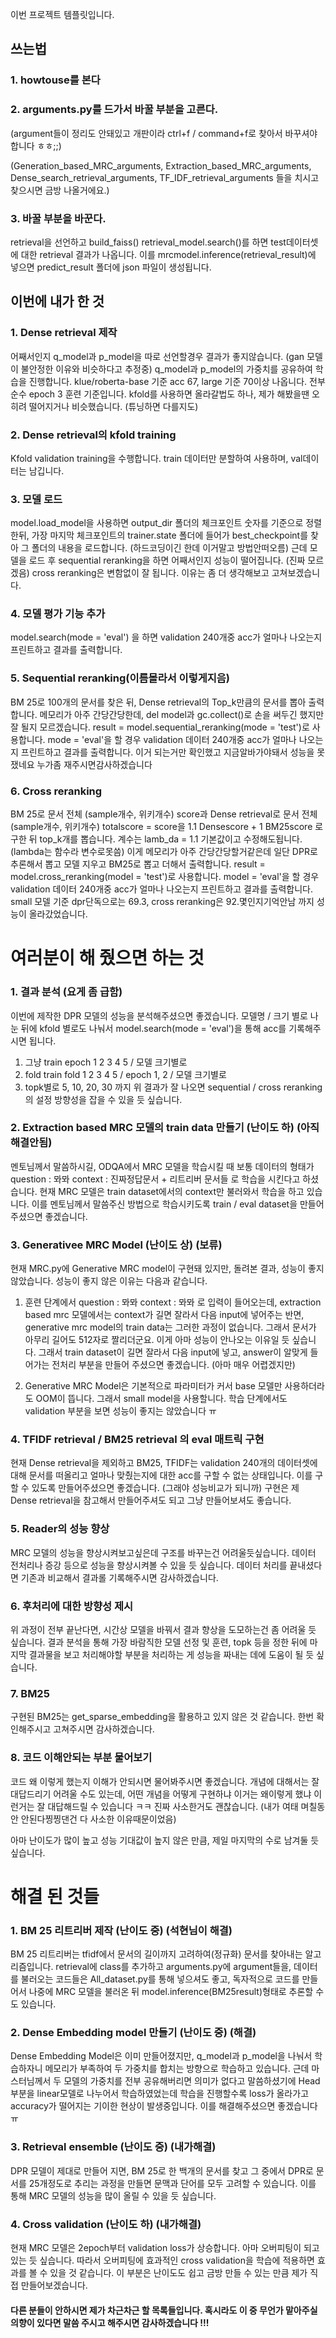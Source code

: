 이번 프로젝트 템플릿입니다.

## 쓰는법
### 1. howtouse를 본다
### 2. arguments.py를 드가서 바꿀 부분을 고른다. 
(argument들이 정리도 안돼있고 개판이라 ctrl+f / command+f로 찾아서 바꾸셔야합니다 ㅎㅎ;;)

(Generation_based_MRC_arguments, 
Extraction_based_MRC_arguments,
Dense_search_retrieval_arguments, 
TF_IDF_retrieval_arguments 들을 치시고 찾으시면 금방 나올거에요.)

### 3. 바꿀 부분을 바꾼다.

retrieval을 선언하고 build_faiss()
retrieval_model.search()를 하면 test데이터셋에 대한 retrieval 결과가 나옵니다.
이를 mrcmodel.inference(retrieval_result)에 넣으면 predict_result 폴더에 json 파일이 생성됩니다.


## 이번에 내가 한 것
### 1. Dense retrieval 제작
어째서인지 q_model과 p_model을 따로 선언할경우 결과가 좋지않습니다. (gan 모델이 불안정한 이유와 비슷하다고 추정중)
q_model과 p_model의 가중치를 공유하여 학습을 진행합니다.
klue/roberta-base 기준 acc 67, large 기준 70이상 나옵니다.
전부 순수 epoch 3 훈련 기준입니다.
kfold를 사용하면 올라갈법도 하나, 제가 해봤을땐 오히려 떨어지거나 비슷했습니다. (튜닝하면 다를지도)

### 2. Dense retrieval의 kfold training
Kfold validation training을 수행합니다.
train 데이터만 분할하여 사용하며, val데이터는 남깁니다.

### 3. 모델 로드
model.load_model을 사용하면 output_dir 폴더의 체크포인트 숫자를 기준으로 정렬한뒤, 가장 마지막 체크포인트의 trainer.state 폴더에 들어가 best_checkpoint를 찾아 그 폴더의 내용을 로드합니다.
(하드코딩이긴 한데 이거말고 방법안떠오름)
근데 모델을 로드 후 sequential reranking을 하면 어째서인지 성능이 떨어집니다. (진짜 모르겠음)
cross reranking은 변함없이 잘 됩니다. 
이유는 좀 더 생각해보고 고쳐보겠습니다.

### 4. 모델 평가 기능 추가
model.search(mode = 'eval')
을 하면 validation 240개중 acc가 얼마나 나오는지 프린트하고 결과를 출력합니다.

### 5. Sequential reranking(이름몰라서 이렇게지음)
BM 25로 100개의 문서를 찾은 뒤, Dense retrieval의 Top_k만큼의 문서를 뽑아 출력합니다.
메모리가 아주 간당간당한데, del model과 gc.collect()로 손을 써두긴 했지만 잘 될지 모르겠습니다.
result = model.sequential_reranking(mode = 'test')로 사용합니다.
mode = 'eval'을 할 경우 validation 데이터 240개중 acc가 얼마나 나오는지 프린트하고 결과를 출력합니다. 
이거 되는거만 확인했고 지금알바가야돼서 성능을 못쟀네요 누가좀 재주시면감사하겠습니다


### 6. Cross reranking
BM 25로 문서 전체 (sample개수, 위키개수) score과 Dense retrieval로 문서 전체(sample개수, 위키개수) totalscore = score을 1.1 Densescore + 1 BM25score 로 구한 뒤 top_k개를 뽑습니다.
계수는 lamb_da = 1.1 기본값이고 수정해도됩니다. (lambda는 함수라 변수로못씀)
이게 메모리가 아주 간당간당할거같은데
일단 DPR로 추론해서 뽑고 모델 지우고 BM25로 뽑고 더해서 출력합니다.
result = model.cross_reranking(model = 'test')로 사용합니다.
model = 'eval'을 할 경우 validation 데이터 240개중 acc가 얼마나 나오는지 프린트하고 결과를 출력합니다.
small 모델 기준 dpr단독으로는 69.3, cross reranking은 92.몇인지기억안남 까지 성능이 올라갔었습니다.

# 여러분이 해 줬으면 하는 것
### 1. 결과 분석 (요게 좀 급함)
이번에 제작한 DPR 모델의 성능을 분석해주셨으면 좋겠습니다.
모델명 / 크기 별로 나눈 뒤에 kfold 별로도 나눠서 model.search(mode = 'eval')을 통해 acc를 기록해주시면 됩니다.
1. 그냥 train epoch 1 2 3 4 5 / 모델 크기별로
2. fold train fold 1 2 3 4 5 / epoch 1, 2 / 모델 크기별로
3. topk별로 5, 10, 20, 30 까지
위 결과가 잘 나오면 sequential / cross reranking의 설정 방향성을 잡을 수 있을 듯 싶습니다.

### 2. Extraction based MRC 모델의 train data 만들기 (난이도 하) (아직해결안됨)
멘토님께서 말씀하시길, ODQA에서 MRC 모델을 학습시킬 때 보통 데이터의 형태가 question : 뫄뫄 context : 진짜정답문서 + 리트리버 문서들 로 학습을 시킨다고 하셨습니다.
현재 MRC 모델은 train dataset에서의 context만 불러와서 학습을 하고 있습니다.
이를 멘토님께서 말씀주신 방법으로 학습시키도록 train / eval dataset을 만들어 주셨으면 좋겠습니다.

### 3. Generativee MRC Model (난이도 상) (보류)
현재 MRC.py에 Generative MRC model이 구현돼 있지만, 돌려본 결과, 성능이 좋지 않았습니다.
성능이 좋지 않은 이유는 다음과 같습니다.

1. 훈련 단계에서
question : 뫄뫄 context : 뫄뫄 로 입력이 들어오는데, extraction based mrc 모델에서는 context가 길면 잘라서 다음 input에 넣어주는 반면,
generative mrc model의 train data는 그러한 과정이 없습니다. 그래서 문서가 아무리 길어도 512자로 짤리더군요.
이게 아마 성능이 안나오는 이유일 듯 싶습니다.
그래서 train dataset이 길면 잘라서 다음 input에 넣고, answer이 알맞게 들어가는 전처리 부분을 만들어 주셨으면 좋겠습니다. (아마 매우 어렵겠지만)

2. Generative MRC Model은 기본적으로 파라미터가 커서 base 모델만 사용하더라도 OOM이 뜹니다.
그래서 small model을 사용할니다. 학습 단계에서도 validation 부분을 보면 성능이 좋지는 않았습니다 ㅠ

### 4. TFIDF retrieval / BM25 retrieval 의 eval 매트릭 구현
현재 Dense retrieval을 제외하고 BM25, TFIDF는 validation 240개의 데이터셋에 대해 문서를 떠올리고 얼마나 맞췄는지에 대한 acc를 구할 수 없는 상태입니다.
이를 구할 수 있도록 만들어주셨으면 좋겠습니다. (그래야 성능비교가 되니까)
구현은 제 Dense retrieval을 참고해서 만들어주셔도 되고 그냥 만들어보셔도 좋습니다.

### 5. Reader의 성능 향상
MRC 모델의 성능을 향상시켜보고싶은데 구조를 바꾸는건 어려울듯싶습니다.
데이터 전처리나 증강 등으로 성능을 향상시켜볼 수 있을 듯 싶습니다.
데이터 처리를 끝내셨다면 기존과 비교해서 결과롤 기록해주시면 감사하겠습니다.

### 6. 후처리에 대한 방향성 제시
위 과정이 전부 끝난다면, 시간상 모델을 바꿔서 결과 향상을 도모하는건 좀 어려울 듯 싶습니다.
결과 분석을 통해 가장 바람직한 모델 선정 및 훈련, topk 등을 정한 뒤에 마지막 결과물을 보고 처리해야할 부분을 처리하는 게 성능을 짜내는 데에 도움이 될 듯 싶습니다.

### 7. BM25
구현된 BM25는 get_sparse_embedding을 활용하고 있지 않은 것 같습니다.
한번 확인해주시고 고쳐주시면 감사하겠습니다.

### 8. 코드 이해안되는 부분 물어보기
코드 왜 이렇게 했는지 이해가 안되시면 물어봐주시면 좋겠습니다.
개념에 대해서는 잘 대답드리기 어려울 수도 있는데, 어떤 개념을 어떻게 구현하냐
이거는 왜이렇게 했냐 이런거는 잘 대답해드릴 수 있습니다 ㅋㅋ
진짜 사소한거도 괜찮습니다. (내가 여태 며칠동안 안된다찡찡댄건 다 사소한 이유때문이었음)


아마 난이도가 많이 높고 성능 기대값이 높지 않은 만큼, 제일 마지막의 수로 남겨둘 듯 싶습니다.
# 해결 된 것들
### 1. BM 25 리트리버 제작 (난이도 중) (석현님이 해결)
BM 25 리트리버는 tfidf에서 문서의 길이까지 고려하여(정규화) 문서를 찾아내는 알고리즘입니다.
retrieval에 class를 추가하고 arguments.py에 argument들을, 데이터를 불러오는 코드들은 All_dataset.py를 통해 넣으셔도 좋고,
독자적으로 코드를 만들어서 나중에 MRC 모델을 불러온 뒤 model.inference(BM25result)형태로 추론할 수도 있습니다.

### 2. Dense Embedding model 만들기 (난이도 중) (해결)
Dense Embedding Model은 이미 만들어졌지만, q_model과 p_model을 나눠서 학습하자니 메모리가 부족하여 두 가중치를 합치는 방향으로 학습하고 있습니다.
근데 마스터님께서 두 모델의 가중치를 전부 공유해버리면 의미가 없다고 말씀하셨기에 Head 부분을 linear모델로 나누어서 학습하였었는데
학습을 진행할수록 loss가 올라가고 accuracy가 떨어지는 기이한 현상이 발생중입니다.
이를 해결해주셨으면 좋겠습니다 ㅠ

### 3. Retrieval ensemble (난이도 중) (내가해결)
DPR 모델이 제대로 만들어 지면, BM 25로 한 백개의 문서를 찾고 그 중에서 DPR로 문서를 25개정도로 추리는 과정을 만들면 문맥과 단어를 모두 고려할 수 있습니다.
이를 통해 MRC 모델의 성능을 많이 올릴 수 있을 듯 싶습니다.


### 4. Cross validation (난이도 하) (내가해결)
현재 MRC 모델은 2epoch부터 validation loss가 상승합니다. 아마 오버피팅이 되고 있는 듯 싶습니다.
따라서 오버피팅에 효과적인 cross validation을 학습에 적용하면 효과를 볼 수 있을 것 같습니다.
이 부분은 난이도도 쉽고 금방 만들 수 있는 만큼 제가 직접 만들어보겠습니다.


#### 다른 분들이 안하시면 제가 차근차근 할 목록들입니다. 혹시라도 이 중 무언가 맡아주실 의향이 있다면 말씀 주시고 해주시면 감사하겠습니다 !!!
